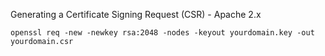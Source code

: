 Generating a Certificate Signing Request (CSR) - Apache 2.x

```
openssl req -new -newkey rsa:2048 -nodes -keyout yourdomain.key -out yourdomain.csr
```